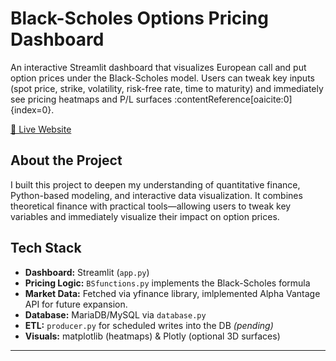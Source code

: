 # Black-Scholes Options Pricing Dashboard 
An interactive Streamlit dashboard that visualizes European call and put option prices under the Black-Scholes model. Users can tweak key inputs (spot price, strike, volatility, risk-free rate, time to maturity) and immediately see pricing heatmaps and P/L surfaces :contentReference[oaicite:0]{index=0}.

[🔗 Live Website](https://tleblackschole.streamlit.app)


## About the Project
I built this project to deepen my understanding of quantitative finance, Python-based modeling, and interactive data visualization. It combines theoretical finance with practical tools—allowing users to tweak key variables and immediately visualize their impact on option prices.

## Tech Stack
- **Dashboard:** Streamlit (`app.py`)  
- **Pricing Logic:** `BSfunctions.py` implements the Black-Scholes formula  
- **Market Data:** Fetched via yfinance library, imlplemented Alpha Vantage API for future expansion. 
- **Database:** MariaDB/MySQL via `database.py`  
- **ETL:** `producer.py` for scheduled writes into the DB  *(pending)*
- **Visuals:** matplotlib (heatmaps) & Plotly (optional 3D surfaces)  

---

